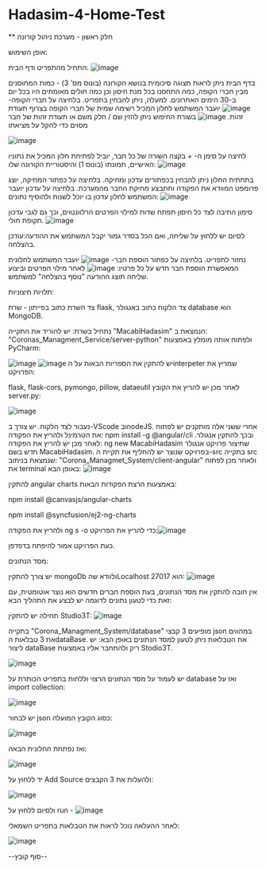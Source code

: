 # Hadasim-4-Home-Test
**
חלק ראשון - מערכת ניהול קורונה

אופן השימוש:

התחיל מהתפריט ודף הבית:
![image](https://github.com/TairMalul/Hadasim-4-Home-Test/assets/118104637/c515d7a2-007e-4aca-b95f-5b935853ac28)

בדף הבית ניתן לראות תצוגה סיכומית בנושא הקורונה (בונוס מס' 3) - כמות המחוסנים מבין חברי הקופה, כמה התחסנו בכל מנת חיסון וכן כמה חולים מאומתים היו בכל יום ב-30 הימים האחרונים.
למעלה, ניתן להבחין בתפריט. בלחיצה על חברי הקופה-
![image](https://github.com/TairMalul/Hadasim-4-Home-Test/assets/118104637/b8071d05-3f88-4f89-9e46-57da311d6eaa)
יועבר המשתמש לחלון המכיל רשימה שמית של חברי הקופה בצרוף תעודת זהות. 
![image](https://github.com/TairMalul/Hadasim-4-Home-Test/assets/118104637/d50028d6-080d-479c-b3b6-078e7aade0d3)
בשורת החיפוש ניתן להזין שם / חלק משם או תעודת זהות של חבר מסוים כדי להקל על מציאתו

![image](https://github.com/TairMalul/Hadasim-4-Home-Test/assets/118104637/ca461ef7-72fd-411a-a91a-1976c69e0166)

לחיצה על סימן ה- + בקצה השורה של כל חבר, יוביל לפתיחת חלון המכיל את נתוניו האישיים, תמונתו (בונוס 1) והיסטוריית הקורונה שלו:
![image](https://github.com/TairMalul/Hadasim-4-Home-Test/assets/118104637/4697d424-e6e7-44e2-b386-bd6114b8b54d)

בתחתית החלון ניתן להבחין בכפתורים עדכון ומחיקה. בלחיצה על כפתור המחיקה, יוצג פרומפט המוודא את הפקודה ותתבצע מחיקת החבר מהמערכת.
בלחיצה על עדכון יועבר המשתמש לחלון עדכון בו יוכל לשנות ולהוסיף נתונים:
![image](https://github.com/TairMalul/Hadasim-4-Home-Test/assets/118104637/ba39aa0f-8f17-483e-abd7-80d03e3c0fc1)

סימון התיבה לצד כל חיסון תפתח שדות למילוי הפרטים הרלוונטוים, וכך גם לגבי עדכון תקופת חולי.
![image](https://github.com/TairMalul/Hadasim-4-Home-Test/assets/118104637/a25750b0-9cc8-4f30-861a-b23e7e13536f)

לסיום יש ללחוץ על שליחה, ואם הכל בסדר גמור יקבל המשתמש את ההודעה:עודכן בהצלחה.

נחזור לתפריט.
בלחיצה על כפתור הוספת חבר-
![image](https://github.com/TairMalul/Hadasim-4-Home-Test/assets/118104637/d1ec7775-6ef4-4029-ab45-d24ec24da3fb)
יועבר המשתמש לחלונית המאפשרת הוספת חבר חדש על כל פרטיו:
![image](https://github.com/TairMalul/Hadasim-4-Home-Test/assets/118104637/bc3edc0f-7015-4bb9-b217-e79347c2109b)
לאחר מילוי הפרטים וביצוע שליחה תוצג ההודעה "נוסף בהצלחה" למשתמש.

תלויות חיצוניות:

צד השרת כתוב בפייתון - שרת flask, צד הלקוח כתוב באנגולר database הוא MongoDB.

נתחיל בשרת:
יש להוריד את התקייה "MacabiHadasim" הנמצאת ב: "Coronas_Managment_Service/server-python" ולפתוח אותה מומלץ באמצעות PyCharm:

![image](https://github.com/TairMalul/Hadasim-4-Home-Test/assets/118104637/5d5b9f7f-19dd-44be-accf-8b77d1bbcafd)
![image](https://github.com/TairMalul/Hadasim-4-Home-Test/assets/118104637/ac44bb6e-1728-4bbb-b6b4-4996eb35c225)
יש להתקין את הספריות הבאות על הinterpeter שמריץ את הפרויקט:

flask, flask-cors, pymongo, pillow, dataeutil
לאחר מכן יש להריץ את הקובץ server.py:


![image](https://github.com/TairMalul/Hadasim-4-Home-Test/assets/118104637/9e48b9e2-4414-4255-9ed0-071ca975e6e8)

נעבור לצד הלקוח. יש צורך ב-VScode ובnodeJS. 
אחרי ששני אלה מותקנים יש לפתוח את הטרמינל ולהריץ את הפקודה: npm install -g @angular/cli ובכך להתקין אנגולר. 
לאחר מכן יש להריץ את הפקודה: ng new MacabiHadasim שתיצור פרויקט אנגולר חדש בשם MacabiHadasim. 
בפרויקט שנוצר יש להחליף את תקיית ה-src בתקייה src שנמצאת בניתוב: "Corona_Managmet_System/client-angular" ולאחר מכן לפתוח את terminal באופן הבא:
![image](https://github.com/TairMalul/Hadasim-4-Home-Test/assets/118104637/b8edea47-681d-4916-a9bb-5aa09ba8c70b)

להתקין angular charts באמצעות הרצת הפקודות הבאות:

npm install @canvasjs/angular-charts

npm install @syncfusion/ej2-ng-charts


ולהריץ את הפקודה ng s -o כדי להריץ את הפרויקט:![image](https://github.com/TairMalul/Hadasim-4-Home-Test/assets/118104637/3facde17-ae50-42b5-ab27-28862a1bf7a1)

כעת הפרויקט אמור להיפתח בדפדפן.


 מסד הנתונים: 
 
 יש צורך להתקין mongoDb ולוודא שהLocalhost הוא 27017:
 ![image](https://github.com/TairMalul/Hadasim-4-Home-Test/assets/118104637/56749c1f-057c-468c-88c3-298ebaef6493)

אין חובה להתקין את מסד הנתונים, בעת הוספת חברים חדשים הוא נוצר אוטומטית,  עם זאת כדי לטעון נתונים לדוגמה יש לבצע את התהליך הבא:

תחילה יש להתקין Studio3T: ![image](https://github.com/TairMalul/Hadasim-4-Home-Test/assets/118104637/bdb0895e-7058-4d71-a057-4c26256423d1)


 בתקייה "Corona_Managment_System/database" מופיעים 3 קבצי json במהווים את 3 טבלאות הdataBase. את הטבלאות ניתן לטעון למסד הנתונים באופן הבא: יש ליצור dataBase ריק ולהתחבר אליו באמצעות Stodio3T. 

![image](https://github.com/TairMalul/Hadasim-4-Home-Test/assets/118104637/569fb9c4-a521-495e-bc6c-8a917df9ff4d)

יש לעמוד על מסד הנתונים הרצוי וללחות בתפריט הכותרת על database ואז על import collection:

![image](https://github.com/TairMalul/Hadasim-4-Home-Test/assets/118104637/084f82e3-709b-434b-bf3e-52bdf59188a7)


יש לבחור json כסוג הקובץ המועלה:

![image](https://github.com/TairMalul/Hadasim-4-Home-Test/assets/118104637/c8edcd33-8069-421f-882c-cfe200a7f67b)


ואז נפתחת החלונית הבאה:

![image](https://github.com/TairMalul/Hadasim-4-Home-Test/assets/118104637/dad9525f-f45b-4af9-b9d5-ee1cd63ec0bf)

יד ללחוץ על Add Source ולהעלות את 3 הקבצים: 

![image](https://github.com/TairMalul/Hadasim-4-Home-Test/assets/118104637/8026aadb-5705-4e74-8f76-bcedfd7012af)

ולסיום ללחוץ על run - ![image](https://github.com/TairMalul/Hadasim-4-Home-Test/assets/118104637/4d6f5346-ae0e-417f-aff6-fc5bd1aaedae)

לאחר ההעלאה נוכל לראות את הטבלאות בתפריט השמאלי:

![image](https://github.com/TairMalul/Hadasim-4-Home-Test/assets/118104637/9969aa29-640e-4faf-967b-795fbbfd2ed0)


--סוף קובץ--




